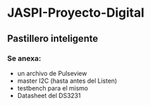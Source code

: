 # JASPI-Proyecto-Digital
## Pastillero inteligente
### Se anexa: 
- un archivo de Pulseview
- master I2C (hasta antes del Listen)
- testbench para el mismo
- Datasheet del DS3231 
